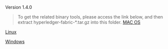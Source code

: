 Version 1.4.0

> To get the related binary tools, please access the link below, and then extract hyperledger-fabric-*.tar.gz into this folder.
[MAC OS](https://nexus.hyperledger.org/content/repositories/releases/org/hyperledger/fabric/hyperledger-fabric/darwin-amd64-1.4.0/hyperledger-fabric-darwin-amd64-1.4.0.tar.gz)

[Linux](https://nexus.hyperledger.org/content/repositories/releases/org/hyperledger/fabric/hyperledger-fabric/linux-amd64-1.4.0/hyperledger-fabric-linux-amd64-1.4.0.tar.gz)

[Windows](https://nexus.hyperledger.org/content/repositories/releases/org/hyperledger/fabric/hyperledger-fabric/windows-amd64-1.4.0/hyperledger-fabric-windows-amd64-1.4.0.tar.gz)
